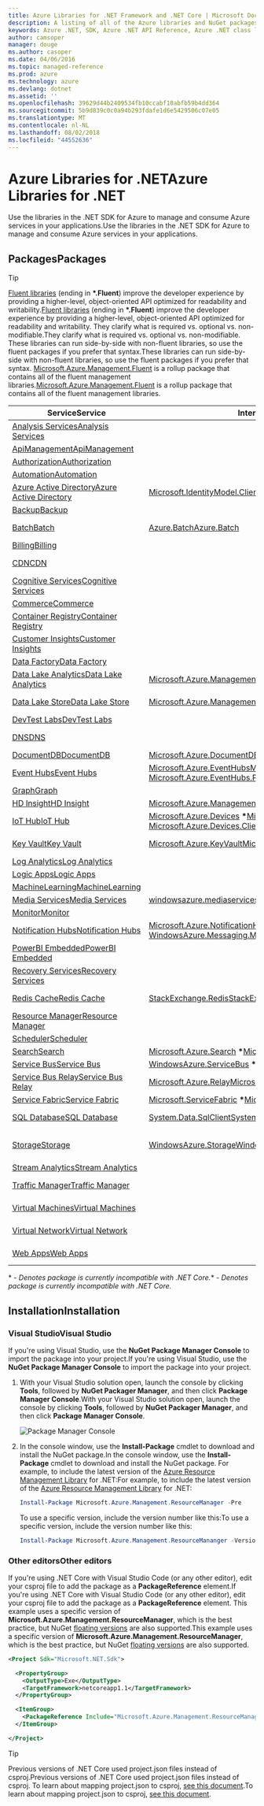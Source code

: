 ```yaml
---
title: Azure Libraries for .NET Framework and .NET Core | Microsoft Docs
description: A listing of all of the Azure libraries and NuGet packages for .NET Framework and .NET Core.
keywords: Azure .NET, SDK, Azure .NET API Reference, Azure .NET class library, Azure NuGet, Azure Core
author: camsoper
manager: douge
ms.author: casoper
ms.date: 04/06/2016
ms.topic: managed-reference
ms.prod: azure
ms.technology: azure
ms.devlang: dotnet
ms.assetid: ''
ms.openlocfilehash: 39629d44b2409534fb10ccabf10abfb59b4dd364
ms.sourcegitcommit: 5b9d839c0c0a94b293fdafe1d6e5429506c07e05
ms.translationtype: MT
ms.contentlocale: nl-NL
ms.lasthandoff: 08/02/2018
ms.locfileid: "44552636"
---
```

# <a name="azure-libraries-for-net"></a><span data-ttu-id="63b1b-104">Azure Libraries for .NET</span><span class="sxs-lookup"><span data-stu-id="63b1b-104">Azure Libraries for .NET</span></span>

<span data-ttu-id="63b1b-105">Use the libraries in the .NET SDK for Azure to manage and consume Azure services in your applications.</span><span class="sxs-lookup"><span data-stu-id="63b1b-105">Use the libraries in the .NET SDK for Azure to manage and consume Azure services in your applications.</span></span>

## <a name="packages"></a><span data-ttu-id="63b1b-106">Packages</span><span class="sxs-lookup"><span data-stu-id="63b1b-106">Packages</span></span>

> [!TIP]
> <span data-ttu-id="63b1b-107">[Fluent libraries](https://azure.microsoft.com/blog/simpler-azure-management-libraries-for-net/) (ending in **\*.Fluent**) improve the developer experience by providing a higher-level, object-oriented API optimized for readability and writability.</span><span class="sxs-lookup"><span data-stu-id="63b1b-107">[Fluent libraries](https://azure.microsoft.com/blog/simpler-azure-management-libraries-for-net/) (ending in **\*.Fluent**) improve the developer experience by providing a higher-level, object-oriented API optimized for readability and writability.</span></span> <span data-ttu-id="63b1b-108">They clarify what is required vs. optional vs. non-modifiable.</span><span class="sxs-lookup"><span data-stu-id="63b1b-108">They clarify what is required vs. optional vs. non-modifiable.</span></span> <span data-ttu-id="63b1b-109">These libraries can run side-by-side with non-fluent libraries, so use the fluent packages if you prefer that syntax.</span><span class="sxs-lookup"><span data-stu-id="63b1b-109">These libraries can run side-by-side with non-fluent libraries, so use the fluent packages if you prefer that syntax.</span></span> <span data-ttu-id="63b1b-110">[Microsoft.Azure.Management.Fluent](https://www.nuget.org/packages/Microsoft.Azure.Management.Fluent) is a rollup package that contains all of the fluent management libraries.</span><span class="sxs-lookup"><span data-stu-id="63b1b-110">[Microsoft.Azure.Management.Fluent](https://www.nuget.org/packages/Microsoft.Azure.Management.Fluent) is a rollup package that contains all of the fluent management libraries.</span></span>

<span data-ttu-id="63b1b-111">Service</span><span class="sxs-lookup"><span data-stu-id="63b1b-111">Service</span></span> | <span data-ttu-id="63b1b-112">Interact with the service</span><span class="sxs-lookup"><span data-stu-id="63b1b-112">Interact with the service</span></span> | <span data-ttu-id="63b1b-113">Manage service resources</span><span class="sxs-lookup"><span data-stu-id="63b1b-113">Manage service resources</span></span>
--------|---------------------------|-------------------------
[<span data-ttu-id="63b1b-114">Analysis Services</span><span class="sxs-lookup"><span data-stu-id="63b1b-114">Analysis Services</span></span>](/azure/analysis-services/) | | [<span data-ttu-id="63b1b-115">Microsoft.Azure.Management.Analysis</span><span class="sxs-lookup"><span data-stu-id="63b1b-115">Microsoft.Azure.Management.Analysis</span></span>](https://www.nuget.org/packages/Microsoft.Azure.Management.Analysis)
[<span data-ttu-id="63b1b-116">ApiManagement</span><span class="sxs-lookup"><span data-stu-id="63b1b-116">ApiManagement</span></span>](/azure/api-management/) | | [<span data-ttu-id="63b1b-117">Microsoft.Azure.Management.ApiManagement</span><span class="sxs-lookup"><span data-stu-id="63b1b-117">Microsoft.Azure.Management.ApiManagement</span></span>](https://www.nuget.org/packages/Microsoft.Azure.Management.ApiManagement)
[<span data-ttu-id="63b1b-118">Authorization</span><span class="sxs-lookup"><span data-stu-id="63b1b-118">Authorization</span></span>](/rest/api/authorization) | | [<span data-ttu-id="63b1b-119">Microsoft.Azure.Management.Authorization</span><span class="sxs-lookup"><span data-stu-id="63b1b-119">Microsoft.Azure.Management.Authorization</span></span>](https://www.nuget.org/packages/Microsoft.Azure.Management.Authorization)
[<span data-ttu-id="63b1b-120">Automation</span><span class="sxs-lookup"><span data-stu-id="63b1b-120">Automation</span></span>](/azure/automation/) | | [<span data-ttu-id="63b1b-121">Microsoft.Azure.Management.Automation</span><span class="sxs-lookup"><span data-stu-id="63b1b-121">Microsoft.Azure.Management.Automation</span></span>](https://www.nuget.org/packages/Microsoft.Azure.Management.Automation)
[<span data-ttu-id="63b1b-122">Azure Active Directory</span><span class="sxs-lookup"><span data-stu-id="63b1b-122">Azure Active Directory</span></span>](/azure/active-directory) | [<span data-ttu-id="63b1b-123">Microsoft.IdentityModel.Clients.ActiveDirectory</span><span class="sxs-lookup"><span data-stu-id="63b1b-123">Microsoft.IdentityModel.Clients.ActiveDirectory</span></span>](https://www.nuget.org/packages/Microsoft.IdentityModel.Clients.ActiveDirectory) | 
[<span data-ttu-id="63b1b-124">Backup</span><span class="sxs-lookup"><span data-stu-id="63b1b-124">Backup</span></span>](/azure/backup/) | | [<span data-ttu-id="63b1b-125">Microsoft.Azure.Management.RecoveryServices.Backup</span><span class="sxs-lookup"><span data-stu-id="63b1b-125">Microsoft.Azure.Management.RecoveryServices.Backup</span></span>](https://www.nuget.org/packages/Microsoft.Azure.Management.RecoveryServices.Backup)
[<span data-ttu-id="63b1b-126">Batch</span><span class="sxs-lookup"><span data-stu-id="63b1b-126">Batch</span></span>](/azure/batch/) | [<span data-ttu-id="63b1b-127">Azure.Batch</span><span class="sxs-lookup"><span data-stu-id="63b1b-127">Azure.Batch</span></span>](https://www.nuget.org/packages/Azure.Batch) | [<span data-ttu-id="63b1b-128">Microsoft.Azure.Management.Batch.Fluent</span><span class="sxs-lookup"><span data-stu-id="63b1b-128">Microsoft.Azure.Management.Batch.Fluent</span></span>](https://www.nuget.org/packages/Microsoft.Azure.Management.Batch.Fluent)<br/>[<span data-ttu-id="63b1b-129">Microsoft.Azure.Management.Batch</span><span class="sxs-lookup"><span data-stu-id="63b1b-129">Microsoft.Azure.Management.Batch</span></span>](https://www.nuget.org/packages/Microsoft.Azure.Management.Batch)
[<span data-ttu-id="63b1b-130">Billing</span><span class="sxs-lookup"><span data-stu-id="63b1b-130">Billing</span></span>](/azure/billing/) | | [<span data-ttu-id="63b1b-131">Microsoft.Azure.Management.Billing</span><span class="sxs-lookup"><span data-stu-id="63b1b-131">Microsoft.Azure.Management.Billing</span></span>](https://www.nuget.org/packages/Microsoft.Azure.Management.Billing)
[<span data-ttu-id="63b1b-132">CDN</span><span class="sxs-lookup"><span data-stu-id="63b1b-132">CDN</span></span>](/azure/cdn/) | | [<span data-ttu-id="63b1b-133">Microsoft.Azure.Management.Cdn.Fluent</span><span class="sxs-lookup"><span data-stu-id="63b1b-133">Microsoft.Azure.Management.Cdn.Fluent</span></span>](https://www.nuget.org/packages/Microsoft.Azure.Management.Cdn.Fluent)<br/>[<span data-ttu-id="63b1b-134">Microsoft.Azure.Management.Cdn</span><span class="sxs-lookup"><span data-stu-id="63b1b-134">Microsoft.Azure.Management.Cdn</span></span>](https://www.nuget.org/packages/Microsoft.Azure.Management.Cdn)
[<span data-ttu-id="63b1b-135">Cognitive Services</span><span class="sxs-lookup"><span data-stu-id="63b1b-135">Cognitive Services</span></span>](/azure/cognitive-services/) | | [<span data-ttu-id="63b1b-136">Microsoft.Azure.Management.CognitiveServices</span><span class="sxs-lookup"><span data-stu-id="63b1b-136">Microsoft.Azure.Management.CognitiveServices</span></span>](https://www.nuget.org/packages/Microsoft.Azure.Management.CognitiveServices)
[<span data-ttu-id="63b1b-137">Commerce</span><span class="sxs-lookup"><span data-stu-id="63b1b-137">Commerce</span></span>](/azure/billing/billing-usage-rate-card-overview) | | [<span data-ttu-id="63b1b-138">Microsoft.Azure.Commerce.UsageAggregates</span><span class="sxs-lookup"><span data-stu-id="63b1b-138">Microsoft.Azure.Commerce.UsageAggregates</span></span>](https://www.nuget.org/packages/Microsoft.Azure.Commerce.UsageAggregates)
[<span data-ttu-id="63b1b-139">Container Registry</span><span class="sxs-lookup"><span data-stu-id="63b1b-139">Container Registry</span></span>](/azure/container-registry) | | [<span data-ttu-id="63b1b-140">Microsoft.Azure.Management.ContainerRegistry</span><span class="sxs-lookup"><span data-stu-id="63b1b-140">Microsoft.Azure.Management.ContainerRegistry</span></span>](https://www.nuget.org/packages/Microsoft.Azure.Management.ContainerRegistry)
[<span data-ttu-id="63b1b-141">Customer Insights</span><span class="sxs-lookup"><span data-stu-id="63b1b-141">Customer Insights</span></span>](/dynamics365/customer-insights) | | [<span data-ttu-id="63b1b-142">Microsoft.Azure.Management.CustomerInsights</span><span class="sxs-lookup"><span data-stu-id="63b1b-142">Microsoft.Azure.Management.CustomerInsights</span></span>](https://www.nuget.org/packages/Microsoft.Azure.Management.CustomerInsights)
[<span data-ttu-id="63b1b-143">Data Factory</span><span class="sxs-lookup"><span data-stu-id="63b1b-143">Data Factory</span></span>](/azure/data-factory/) | | [<span data-ttu-id="63b1b-144">Microsoft.Azure.Management.DataFactories</span><span class="sxs-lookup"><span data-stu-id="63b1b-144">Microsoft.Azure.Management.DataFactories</span></span>](https://www.nuget.org/packages/Microsoft.Azure.Management.DataFactories)
[<span data-ttu-id="63b1b-145">Data Lake Analytics</span><span class="sxs-lookup"><span data-stu-id="63b1b-145">Data Lake Analytics</span></span>](/azure/data-lake-analytics/) | [<span data-ttu-id="63b1b-146">Microsoft.Azure.Management.DataLake.Analytics</span><span class="sxs-lookup"><span data-stu-id="63b1b-146">Microsoft.Azure.Management.DataLake.Analytics</span></span>](http://www.nuget.org/packages/Microsoft.Azure.Management.DataLake.Analytics) | [<span data-ttu-id="63b1b-147">Microsoft.Azure.Management.DataLake.Analytics</span><span class="sxs-lookup"><span data-stu-id="63b1b-147">Microsoft.Azure.Management.DataLake.Analytics</span></span>](https://www.nuget.org/packages/Microsoft.Azure.Management.DataLake.Analytics)
[<span data-ttu-id="63b1b-148">Data Lake Store</span><span class="sxs-lookup"><span data-stu-id="63b1b-148">Data Lake Store</span></span>](/azure/data-lake-store/) | [<span data-ttu-id="63b1b-149">Microsoft.Azure.Management.DataLake.Store</span><span class="sxs-lookup"><span data-stu-id="63b1b-149">Microsoft.Azure.Management.DataLake.Store</span></span>](http://www.nuget.org/packages/Microsoft.Azure.Management.DataLake.Store) | [<span data-ttu-id="63b1b-150">Microsoft.Azure.Management.DataLake.Store</span><span class="sxs-lookup"><span data-stu-id="63b1b-150">Microsoft.Azure.Management.DataLake.Store</span></span>](https://www.nuget.org/packages/Microsoft.Azure.Management.DataLake.Store)<br/>[<span data-ttu-id="63b1b-151">Microsoft.Azure.Management.DataLake.StoreUploader</span><span class="sxs-lookup"><span data-stu-id="63b1b-151">Microsoft.Azure.Management.DataLake.StoreUploader</span></span>](https://www.nuget.org/packages/Microsoft.Azure.Management.DataLake.StoreUploader)
[<span data-ttu-id="63b1b-152">DevTest Labs</span><span class="sxs-lookup"><span data-stu-id="63b1b-152">DevTest Labs</span></span>](/azure/devtest-lab/) | | [<span data-ttu-id="63b1b-153">Microsoft.Azure.Management.DevTestLabs</span><span class="sxs-lookup"><span data-stu-id="63b1b-153">Microsoft.Azure.Management.DevTestLabs</span></span>](https://www.nuget.org/packages/Microsoft.Azure.Management.DevTestLabs)
[<span data-ttu-id="63b1b-154">DNS</span><span class="sxs-lookup"><span data-stu-id="63b1b-154">DNS</span></span>](/azure/dns/) | | [<span data-ttu-id="63b1b-155">Microsoft.Azure.Management.Dns.Fluent</span><span class="sxs-lookup"><span data-stu-id="63b1b-155">Microsoft.Azure.Management.Dns.Fluent</span></span>](https://www.nuget.org/packages/Microsoft.Azure.Management.Dns.Fluent)<br/>[<span data-ttu-id="63b1b-156">Microsoft.Azure.Management.Dns</span><span class="sxs-lookup"><span data-stu-id="63b1b-156">Microsoft.Azure.Management.Dns</span></span>](https://www.nuget.org/packages/Microsoft.Azure.Management.Dns)
[<span data-ttu-id="63b1b-157">DocumentDB</span><span class="sxs-lookup"><span data-stu-id="63b1b-157">DocumentDB</span></span>](/azure/documentdb/) | [<span data-ttu-id="63b1b-158">Microsoft.Azure.DocumentDB.Core</span><span class="sxs-lookup"><span data-stu-id="63b1b-158">Microsoft.Azure.DocumentDB.Core</span></span>](https://www.nuget.org/packages/Microsoft.Azure.DocumentDB.Core) | 
[<span data-ttu-id="63b1b-159">Event Hubs</span><span class="sxs-lookup"><span data-stu-id="63b1b-159">Event Hubs</span></span>](/azure/event-hubs/) | [<span data-ttu-id="63b1b-160">Microsoft.Azure.EventHubs</span><span class="sxs-lookup"><span data-stu-id="63b1b-160">Microsoft.Azure.EventHubs</span></span>](https://www.nuget.org/packages/Microsoft.Azure.EventHubs)<br/>[<span data-ttu-id="63b1b-161">Microsoft.Azure.EventHubs.Processor</span><span class="sxs-lookup"><span data-stu-id="63b1b-161">Microsoft.Azure.EventHubs.Processor</span></span>](https://www.nuget.org/packages/Microsoft.Azure.EventHubs.Processor)
[<span data-ttu-id="63b1b-162">Graph</span><span class="sxs-lookup"><span data-stu-id="63b1b-162">Graph</span></span>](/rest/api/graphrbac) | | [<span data-ttu-id="63b1b-163">Microsoft.Azure.Graph.RBAC</span><span class="sxs-lookup"><span data-stu-id="63b1b-163">Microsoft.Azure.Graph.RBAC</span></span>](https://www.nuget.org/packages/Microsoft.Azure.Graph.RBAC)
[<span data-ttu-id="63b1b-164">HD Insight</span><span class="sxs-lookup"><span data-stu-id="63b1b-164">HD Insight</span></span>](/azure/hdinsight/) | [<span data-ttu-id="63b1b-165">Microsoft.Azure.Management.HDInsight.Job</span><span class="sxs-lookup"><span data-stu-id="63b1b-165">Microsoft.Azure.Management.HDInsight.Job</span></span>](http://www.nuget.org/packages/Microsoft.Azure.Management.HDInsight.Job) | [<span data-ttu-id="63b1b-166">Microsoft.Azure.Management.HDInsight</span><span class="sxs-lookup"><span data-stu-id="63b1b-166">Microsoft.Azure.Management.HDInsight</span></span>](https://www.nuget.org/packages/Microsoft.Azure.Management.HDInsight)
[<span data-ttu-id="63b1b-167">IoT Hub</span><span class="sxs-lookup"><span data-stu-id="63b1b-167">IoT Hub</span></span>](/azure/iot-hub) | <span data-ttu-id="63b1b-168">[Microsoft.Azure.Devices](https://www.nuget.org/packages/Microsoft.Azure.Devices)&nbsp;<b>&#42;</b></span><span class="sxs-lookup"><span data-stu-id="63b1b-168">[Microsoft.Azure.Devices](https://www.nuget.org/packages/Microsoft.Azure.Devices)&nbsp;<b>&#42;</b></span></span><br/><span data-ttu-id="63b1b-169">[Microsoft.Azure.Devices.Client](https://www.nuget.org/packages/Microsoft.Azure.Devices.Client)&nbsp;<b>&#42;</b></span><span class="sxs-lookup"><span data-stu-id="63b1b-169">[Microsoft.Azure.Devices.Client](https://www.nuget.org/packages/Microsoft.Azure.Devices.Client)&nbsp;<b>&#42;</b></span></span>
[<span data-ttu-id="63b1b-170">Key Vault</span><span class="sxs-lookup"><span data-stu-id="63b1b-170">Key Vault</span></span>](/azure/key-vault/) | [<span data-ttu-id="63b1b-171">Microsoft.Azure.KeyVault</span><span class="sxs-lookup"><span data-stu-id="63b1b-171">Microsoft.Azure.KeyVault</span></span>](https://www.nuget.org/packages/Microsoft.Azure.KeyVault) | [<span data-ttu-id="63b1b-172">Microsoft.Azure.Management.KeyVault.Fluent</span><span class="sxs-lookup"><span data-stu-id="63b1b-172">Microsoft.Azure.Management.KeyVault.Fluent</span></span>](https://www.nuget.org/packages/Microsoft.Azure.Management.KeyVault.Fluent)<br/>[<span data-ttu-id="63b1b-173">Microsoft.Azure.Management.KeyVault</span><span class="sxs-lookup"><span data-stu-id="63b1b-173">Microsoft.Azure.Management.KeyVault</span></span>](https://www.nuget.org/packages/Microsoft.Azure.Management.KeyVault)
[<span data-ttu-id="63b1b-174">Log Analytics</span><span class="sxs-lookup"><span data-stu-id="63b1b-174">Log Analytics</span></span>](/azure/log-analytics/) | | [<span data-ttu-id="63b1b-175">Microsoft.Azure.Management.OperationalInsights</span><span class="sxs-lookup"><span data-stu-id="63b1b-175">Microsoft.Azure.Management.OperationalInsights</span></span>](https://www.nuget.org/packages/Microsoft.Azure.Management.OperationalInsights)
[<span data-ttu-id="63b1b-176">Logic Apps</span><span class="sxs-lookup"><span data-stu-id="63b1b-176">Logic Apps</span></span>](/azure/logic-apps/) | | [<span data-ttu-id="63b1b-177">Microsoft.Azure.Management.Logic</span><span class="sxs-lookup"><span data-stu-id="63b1b-177">Microsoft.Azure.Management.Logic</span></span>](https://www.nuget.org/packages/Microsoft.Azure.Management.Logic)
[<span data-ttu-id="63b1b-178">MachineLearning</span><span class="sxs-lookup"><span data-stu-id="63b1b-178">MachineLearning</span></span>](/azure/machine-learning/) | | [<span data-ttu-id="63b1b-179">Microsoft.Azure.Management.MachineLearning</span><span class="sxs-lookup"><span data-stu-id="63b1b-179">Microsoft.Azure.Management.MachineLearning</span></span>](https://www.nuget.org/packages/Microsoft.Azure.Management.MachineLearning)
[<span data-ttu-id="63b1b-180">Media Services</span><span class="sxs-lookup"><span data-stu-id="63b1b-180">Media Services</span></span>](/azure/media-services/) | <span data-ttu-id="63b1b-181">[windowsazure.mediaservices.extensions](https://www.nuget.org/packages/windowsazure.mediaservices.extensions)&nbsp;<b>&#42;</b></span><span class="sxs-lookup"><span data-stu-id="63b1b-181">[windowsazure.mediaservices.extensions](https://www.nuget.org/packages/windowsazure.mediaservices.extensions)&nbsp;<b>&#42;</b></span></span> | [<span data-ttu-id="63b1b-182">Microsoft.Azure.Management.Media</span><span class="sxs-lookup"><span data-stu-id="63b1b-182">Microsoft.Azure.Management.Media</span></span>](https://www.nuget.org/packages/Microsoft.Azure.Management.Media)
[<span data-ttu-id="63b1b-183">Monitor</span><span class="sxs-lookup"><span data-stu-id="63b1b-183">Monitor</span></span>](/azure/monitoring-and-diagnostics/) | | [<span data-ttu-id="63b1b-184">Microsoft.Azure.Insights</span><span class="sxs-lookup"><span data-stu-id="63b1b-184">Microsoft.Azure.Insights</span></span>](https://www.nuget.org/packages/Microsoft.Azure.Insights)
[<span data-ttu-id="63b1b-185">Notification Hubs</span><span class="sxs-lookup"><span data-stu-id="63b1b-185">Notification Hubs</span></span>](/azure/notification-hubs/) | <span data-ttu-id="63b1b-186">[Microsoft.Azure.NotificationHubs](https://www.nuget.org/packages/Microsoft.Azure.NotificationHubs)&nbsp;<b>&#42;</b></span><span class="sxs-lookup"><span data-stu-id="63b1b-186">[Microsoft.Azure.NotificationHubs](https://www.nuget.org/packages/Microsoft.Azure.NotificationHubs)&nbsp;<b>&#42;</b></span></span><br/><span data-ttu-id="63b1b-187">[WindowsAzure.Messaging.Managed](https://www.nuget.org/packages/WindowsAzure.Messaging.Managed)&nbsp;<b>&#42;</b></span><span class="sxs-lookup"><span data-stu-id="63b1b-187">[WindowsAzure.Messaging.Managed](https://www.nuget.org/packages/WindowsAzure.Messaging.Managed)&nbsp;<b>&#42;</b></span></span> | [<span data-ttu-id="63b1b-188">Microsoft.Azure.Management.NotificationHubs</span><span class="sxs-lookup"><span data-stu-id="63b1b-188">Microsoft.Azure.Management.NotificationHubs</span></span>](https://www.nuget.org/packages/Microsoft.Azure.Management.NotificationHubs)
[<span data-ttu-id="63b1b-189">PowerBI Embedded</span><span class="sxs-lookup"><span data-stu-id="63b1b-189">PowerBI Embedded</span></span>](/azure/power-bi-embedded/) | | [<span data-ttu-id="63b1b-190">Microsoft.Azure.Management.PowerBIEmbedded</span><span class="sxs-lookup"><span data-stu-id="63b1b-190">Microsoft.Azure.Management.PowerBIEmbedded</span></span>](https://www.nuget.org/packages/Microsoft.Azure.Management.PowerBIEmbedded)
[<span data-ttu-id="63b1b-191">Recovery Services</span><span class="sxs-lookup"><span data-stu-id="63b1b-191">Recovery Services</span></span>](/azure/site-recovery/) | | [<span data-ttu-id="63b1b-192">Microsoft.Azure.Management.RecoveryServices</span><span class="sxs-lookup"><span data-stu-id="63b1b-192">Microsoft.Azure.Management.RecoveryServices</span></span>](https://www.nuget.org/packages/Microsoft.Azure.Management.RecoveryServices)
[<span data-ttu-id="63b1b-193">Redis Cache</span><span class="sxs-lookup"><span data-stu-id="63b1b-193">Redis Cache</span></span>](/azure/redis-cache/) | [<span data-ttu-id="63b1b-194">StackExchange.Redis</span><span class="sxs-lookup"><span data-stu-id="63b1b-194">StackExchange.Redis</span></span>](https://www.nuget.org/packages/StackExchange.Redis/) | [<span data-ttu-id="63b1b-195">Microsoft.Azure.Management.Redis.Fluent</span><span class="sxs-lookup"><span data-stu-id="63b1b-195">Microsoft.Azure.Management.Redis.Fluent</span></span>](https://www.nuget.org/packages/Microsoft.Azure.Management.Redis.Fluent)<br/>[<span data-ttu-id="63b1b-196">Microsoft.Azure.Management.Redis</span><span class="sxs-lookup"><span data-stu-id="63b1b-196">Microsoft.Azure.Management.Redis</span></span>](https://www.nuget.org/packages/Microsoft.Azure.Management.Redis)
[<span data-ttu-id="63b1b-197">Resource Manager</span><span class="sxs-lookup"><span data-stu-id="63b1b-197">Resource Manager</span></span>](/azure/azure-resource-manager/) | | [<span data-ttu-id="63b1b-198">Microsoft.Azure.Management.ResourceManager.Fluent</span><span class="sxs-lookup"><span data-stu-id="63b1b-198">Microsoft.Azure.Management.ResourceManager.Fluent</span></span>](https://www.nuget.org/packages/Microsoft.Azure.Management.ResourceManager.Fluent)<br/>[<span data-ttu-id="63b1b-199">Microsoft.Azure.Management.ResourceManager</span><span class="sxs-lookup"><span data-stu-id="63b1b-199">Microsoft.Azure.Management.ResourceManager</span></span>](https://www.nuget.org/packages/Microsoft.Azure.Management.ResourceManager)
[<span data-ttu-id="63b1b-200">Scheduler</span><span class="sxs-lookup"><span data-stu-id="63b1b-200">Scheduler</span></span>](/azure/scheduler/) | | [<span data-ttu-id="63b1b-201">Microsoft.Azure.Management.Scheduler</span><span class="sxs-lookup"><span data-stu-id="63b1b-201">Microsoft.Azure.Management.Scheduler</span></span>](https://www.nuget.org/packages/Microsoft.Azure.Management.Scheduler)
[<span data-ttu-id="63b1b-202">Search</span><span class="sxs-lookup"><span data-stu-id="63b1b-202">Search</span></span>](/azure/search/) | <span data-ttu-id="63b1b-203">[Microsoft.Azure.Search](https://www.nuget.org/packages/Microsoft.Azure.Search)&nbsp;<b>&#42;</b></span><span class="sxs-lookup"><span data-stu-id="63b1b-203">[Microsoft.Azure.Search](https://www.nuget.org/packages/Microsoft.Azure.Search)&nbsp;<b>&#42;</b></span></span> | [<span data-ttu-id="63b1b-204">Microsoft.Azure.Management.Search</span><span class="sxs-lookup"><span data-stu-id="63b1b-204">Microsoft.Azure.Management.Search</span></span>](https://www.nuget.org/packages/Microsoft.Azure.Management.Search)
[<span data-ttu-id="63b1b-205">Service Bus</span><span class="sxs-lookup"><span data-stu-id="63b1b-205">Service Bus</span></span>](/azure/service-bus/) | <span data-ttu-id="63b1b-206">[WindowsAzure.ServiceBus](https://www.nuget.org/packages/WindowsAzure.ServiceBus)&nbsp;<b>&#42;</b></span><span class="sxs-lookup"><span data-stu-id="63b1b-206">[WindowsAzure.ServiceBus](https://www.nuget.org/packages/WindowsAzure.ServiceBus)&nbsp;<b>&#42;</b></span></span> | [<span data-ttu-id="63b1b-207">Microsoft.Azure.Management.ServiceBus</span><span class="sxs-lookup"><span data-stu-id="63b1b-207">Microsoft.Azure.Management.ServiceBus</span></span>](https://www.nuget.org/packages/Microsoft.Azure.Management.ServiceBus)
[<span data-ttu-id="63b1b-208">Service Bus Relay</span><span class="sxs-lookup"><span data-stu-id="63b1b-208">Service Bus Relay</span></span>](/azure/service-bus-relay/) | [<span data-ttu-id="63b1b-209">Microsoft.Azure.Relay</span><span class="sxs-lookup"><span data-stu-id="63b1b-209">Microsoft.Azure.Relay</span></span>](https://www.nuget.org/packages/Microsoft.Azure.Relay)
[<span data-ttu-id="63b1b-210">Service Fabric</span><span class="sxs-lookup"><span data-stu-id="63b1b-210">Service Fabric</span></span>](/azure/service-fabric/) | <span data-ttu-id="63b1b-211">[Microsoft.ServiceFabric](https://www.nuget.org/profiles/servicefabric)&nbsp;<b>&#42;</b></span><span class="sxs-lookup"><span data-stu-id="63b1b-211">[Microsoft.ServiceFabric](https://www.nuget.org/profiles/servicefabric)&nbsp;<b>&#42;</b></span></span> | 
[<span data-ttu-id="63b1b-212">SQL Database</span><span class="sxs-lookup"><span data-stu-id="63b1b-212">SQL Database</span></span>](/azure/sql-database/) | [<span data-ttu-id="63b1b-213">System.Data.SqlClient</span><span class="sxs-lookup"><span data-stu-id="63b1b-213">System.Data.SqlClient</span></span>](https://www.nuget.org/packages/System.Data.SqlClient) | [<span data-ttu-id="63b1b-214">Microsoft.Azure.Management.Sql.Fluent</span><span class="sxs-lookup"><span data-stu-id="63b1b-214">Microsoft.Azure.Management.Sql.Fluent</span></span>](https://www.nuget.org/packages/Microsoft.Azure.Management.Sql.Fluent)<br/>[<span data-ttu-id="63b1b-215">Microsoft.Azure.Management.Sql</span><span class="sxs-lookup"><span data-stu-id="63b1b-215">Microsoft.Azure.Management.Sql</span></span>](https://www.nuget.org/packages/Microsoft.Azure.Management.Sql)
[<span data-ttu-id="63b1b-216">Storage</span><span class="sxs-lookup"><span data-stu-id="63b1b-216">Storage</span></span>](/azure/storage/) | [<span data-ttu-id="63b1b-217">WindowsAzure.Storage</span><span class="sxs-lookup"><span data-stu-id="63b1b-217">WindowsAzure.Storage</span></span>](http://www.nuget.org/packages/WindowsAzure.Storage) | [<span data-ttu-id="63b1b-218">Microsoft.Azure.Management.Storage.Fluent</span><span class="sxs-lookup"><span data-stu-id="63b1b-218">Microsoft.Azure.Management.Storage.Fluent</span></span>](https://www.nuget.org/packages/Microsoft.Azure.Management.Storage.Fluent)<br/>[<span data-ttu-id="63b1b-219">Microsoft.Azure.Management.Storage</span><span class="sxs-lookup"><span data-stu-id="63b1b-219">Microsoft.Azure.Management.Storage</span></span>](https://www.nuget.org/packages/Microsoft.Azure.Management.Storage)<br/>[<span data-ttu-id="63b1b-220">Microsoft.Azure.Storage.DataMovement</span><span class="sxs-lookup"><span data-stu-id="63b1b-220">Microsoft.Azure.Storage.DataMovement</span></span>](https://www.nuget.org/packages/Microsoft.Azure.Storage.DataMovement)
[<span data-ttu-id="63b1b-221">Stream Analytics</span><span class="sxs-lookup"><span data-stu-id="63b1b-221">Stream Analytics</span></span>](/azure/stream-analytics/) | | [<span data-ttu-id="63b1b-222">Microsoft.Azure.Management.StreamAnalytics</span><span class="sxs-lookup"><span data-stu-id="63b1b-222">Microsoft.Azure.Management.StreamAnalytics</span></span>](https://www.nuget.org/packages/Microsoft.Azure.Management.StreamAnalytics)
[<span data-ttu-id="63b1b-223">Traffic Manager</span><span class="sxs-lookup"><span data-stu-id="63b1b-223">Traffic Manager</span></span>](/azure/traffic-manager/) | | [<span data-ttu-id="63b1b-224">Microsoft.Azure.Management.TrafficManager.Fluent</span><span class="sxs-lookup"><span data-stu-id="63b1b-224">Microsoft.Azure.Management.TrafficManager.Fluent</span></span>](https://www.nuget.org/packages/Microsoft.Azure.Management.TrafficManager.Fluent)<br/>[<span data-ttu-id="63b1b-225">Microsoft.Azure.Management.TrafficManager</span><span class="sxs-lookup"><span data-stu-id="63b1b-225">Microsoft.Azure.Management.TrafficManager</span></span>](https://www.nuget.org/packages/Microsoft.Azure.Management.TrafficManager)
[<span data-ttu-id="63b1b-226">Virtual Machines</span><span class="sxs-lookup"><span data-stu-id="63b1b-226">Virtual Machines</span></span>](/azure/virtual-machines/) | | [<span data-ttu-id="63b1b-227">Microsoft.Azure.Management.Compute.Fluent</span><span class="sxs-lookup"><span data-stu-id="63b1b-227">Microsoft.Azure.Management.Compute.Fluent</span></span>](https://www.nuget.org/packages/Microsoft.Azure.Management.Compute.Fluent)<br/>[<span data-ttu-id="63b1b-228">Microsoft.Azure.Management.Compute</span><span class="sxs-lookup"><span data-stu-id="63b1b-228">Microsoft.Azure.Management.Compute</span></span>](https://www.nuget.org/packages/Microsoft.Azure.Management.Compute)
[<span data-ttu-id="63b1b-229">Virtual Network</span><span class="sxs-lookup"><span data-stu-id="63b1b-229">Virtual Network</span></span>](/azure/virtual-network/) | | [<span data-ttu-id="63b1b-230">Microsoft.Azure.Management.Network.Fluent</span><span class="sxs-lookup"><span data-stu-id="63b1b-230">Microsoft.Azure.Management.Network.Fluent</span></span>](https://www.nuget.org/packages/Microsoft.Azure.Management.Network.Fluent)<br/>[<span data-ttu-id="63b1b-231">Microsoft.Azure.Management.Network</span><span class="sxs-lookup"><span data-stu-id="63b1b-231">Microsoft.Azure.Management.Network</span></span>](https://www.nuget.org/packages/Microsoft.Azure.Management.Network)
[<span data-ttu-id="63b1b-232">Web Apps</span><span class="sxs-lookup"><span data-stu-id="63b1b-232">Web Apps</span></span>](/azure/app-service-web) | | [<span data-ttu-id="63b1b-233">Microsoft.Azure.Management.AppService.Fluent</span><span class="sxs-lookup"><span data-stu-id="63b1b-233">Microsoft.Azure.Management.AppService.Fluent</span></span>](https://www.nuget.org/packages/Microsoft.Azure.Management.AppService.Fluent)<br/>[<span data-ttu-id="63b1b-234">Microsoft.Azure.Management.Websites</span><span class="sxs-lookup"><span data-stu-id="63b1b-234">Microsoft.Azure.Management.Websites</span></span>](https://www.nuget.org/packages/Microsoft.Azure.Management.Websites)

<span data-ttu-id="63b1b-235">\* *- Denotes package is currently incompatible with .NET Core.*</span><span class="sxs-lookup"><span data-stu-id="63b1b-235">\* *- Denotes package is currently incompatible with .NET Core.*</span></span>

## <a name="installation"></a><span data-ttu-id="63b1b-236">Installation</span><span class="sxs-lookup"><span data-stu-id="63b1b-236">Installation</span></span>

### <a name="visual-studio"></a><span data-ttu-id="63b1b-237">Visual Studio</span><span class="sxs-lookup"><span data-stu-id="63b1b-237">Visual Studio</span></span>

<span data-ttu-id="63b1b-238">If you're using Visual Studio, use the **NuGet Package Manager Console** to import the package into your project.</span><span class="sxs-lookup"><span data-stu-id="63b1b-238">If you're using Visual Studio, use the **NuGet Package Manager Console** to import the package into your project.</span></span>

1. <span data-ttu-id="63b1b-239">With your Visual Studio solution open, launch the console by clicking **Tools**, followed by **NuGet Packager Manager**, and then click **Package Manager Console**.</span><span class="sxs-lookup"><span data-stu-id="63b1b-239">With your Visual Studio solution open, launch the console by clicking **Tools**, followed by **NuGet Packager Manager**, and then click **Package Manager Console**.</span></span>  

    ![Package Manager Console](https://docstestmedia1.blob.core.windows.net/azure-media/articles/dotnet/media/index/package-manager.png)

2. <span data-ttu-id="63b1b-241">In the console window, use the **Install-Package** cmdlet to download and install the NuGet package.</span><span class="sxs-lookup"><span data-stu-id="63b1b-241">In the console window, use the **Install-Package** cmdlet to download and install the NuGet package.</span></span>  <span data-ttu-id="63b1b-242">For example, to include the latest version of the [Azure Resource Management Library](http://www.nuget.org/packages/Microsoft.Azure.Management.ResourceManager) for .NET:</span><span class="sxs-lookup"><span data-stu-id="63b1b-242">For example, to include the latest version of the [Azure Resource Management Library](http://www.nuget.org/packages/Microsoft.Azure.Management.ResourceManager) for .NET:</span></span>

    ```powershell
    Install-Package Microsoft.Azure.Management.ResourceManager -Pre 
    ``` 
    <span data-ttu-id="63b1b-243">To use a specific version, include the version number like this:</span><span class="sxs-lookup"><span data-stu-id="63b1b-243">To use a specific version, include the version number like this:</span></span>

    ```powershell
    Install-Package Microsoft.Azure.Management.ResourceMananger -Version 1.4.0-preview
    ``` 

### <a name="other-editors"></a><span data-ttu-id="63b1b-244">Other editors</span><span class="sxs-lookup"><span data-stu-id="63b1b-244">Other editors</span></span>

<span data-ttu-id="63b1b-245">If you're using .NET Core with Visual Studio Code (or any other editor), edit your csproj file to add the package as a **PackageReference** element.</span><span class="sxs-lookup"><span data-stu-id="63b1b-245">If you're using .NET Core with Visual Studio Code (or any other editor), edit your csproj file to add the package as a **PackageReference** element.</span></span>  <span data-ttu-id="63b1b-246">This example uses a specific version of **Microsoft.Azure.Management.ResourceManager**, which is the best practice, but NuGet [floating versions](/nuget/consume-packages/package-references-in-project-files#floating-versions) are also supported.</span><span class="sxs-lookup"><span data-stu-id="63b1b-246">This example uses a specific version of **Microsoft.Azure.Management.ResourceManager**, which is the best practice, but NuGet [floating versions](/nuget/consume-packages/package-references-in-project-files#floating-versions) are also supported.</span></span>

```xml
<Project Sdk="Microsoft.NET.Sdk">

  <PropertyGroup>
    <OutputType>Exe</OutputType>
    <TargetFramework>netcoreapp1.1</TargetFramework>
  </PropertyGroup>

  <ItemGroup>
    <PackageReference Include="Microsoft.Azure.Management.ResourceManager" Version="1.4.0-preview" />
  </ItemGroup>

</Project>
```

> [!TIP]
> <span data-ttu-id="63b1b-247">Previous versions of .NET Core used project.json files instead of csproj.</span><span class="sxs-lookup"><span data-stu-id="63b1b-247">Previous versions of .NET Core used project.json files instead of csproj.</span></span>  <span data-ttu-id="63b1b-248">To learn about mapping project.json to csproj, [see this document](/dotnet/articles/core/tools/project-json-to-csproj).</span><span class="sxs-lookup"><span data-stu-id="63b1b-248">To learn about mapping project.json to csproj, [see this document](/dotnet/articles/core/tools/project-json-to-csproj).</span></span>

